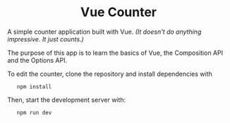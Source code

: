 <h1 align="center">Vue Counter</h1>

A simple counter application built with Vue. _(It doesn't do anything impressive. It just counts.)_

The purpose of this app is to learn the basics of Vue, the Composition API and the Options API.

To edit the counter, clone the repository and install dependencies with

```shell
   npm install
```

Then, start the development server with:

```shell
   npm run dev
```
